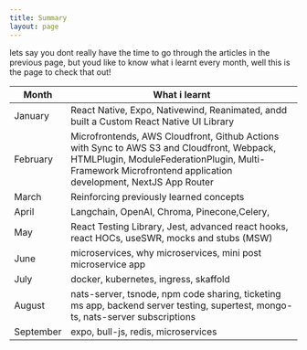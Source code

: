 ```yaml
---
title: Summary
layout: page
---
```


lets say you dont really have the time to go through the articles in the previous page, but youd like to know what i learnt every month, well this is the page to check that out!

| Month     | What i learnt                                                                                                                                                                                            |
| --------- | -------------------------------------------------------------------------------------------------------------------------------------------------------------------------------------------------------- |
| January   | React Native, Expo, Nativewind, Reanimated, andd built a Custom React Native UI Library                                                                                                                  |
| February  | Microfrontends, AWS Cloudfront, Github Actions with Sync to AWS S3 and Cloudfront, Webpack, HTMLPlugin, ModuleFederationPlugin, Multi-Framework Microfrontend application development, NextJS App Router |
| March     | Reinforcing previously learned concepts                                                                                                                                                                  |
| April     | Langchain, OpenAI, Chroma, Pinecone,Celery,                                                                                                                                                              |
| May       | React Testing Library, Jest, advanced react hooks, react HOCs, useSWR, mocks and stubs (MSW)                                                                                                             |
| June      | microservices, why microservices, mini post microservice app                                                                                                                                             |
| July      | docker, kubernetes, ingress, skaffold                                                                                                                                                                    |
| August    | nats-server, tsnode, npm code sharing, ticketing ms app, backend server testing, supertest, mongo-ts, nats-server subscriptions                                                                          |
| September | expo, bull-js, redis, microservices                                                                                                                                                                      |
